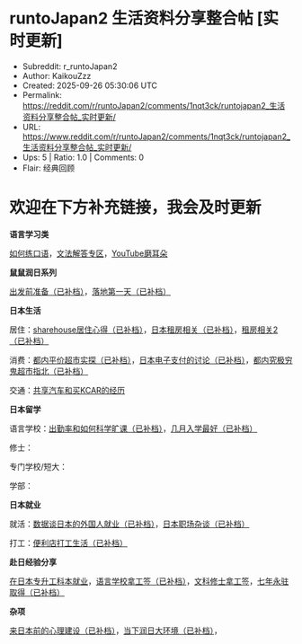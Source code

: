 # runtoJapan2 生活资料分享整合帖 [实时更新]

- Subreddit: r_runtoJapan2
- Author: KaikouZzz
- Created: 2025-09-26 05:30:06 UTC
- Permalink: https://reddit.com/r/runtoJapan2/comments/1nqt3ck/runtojapan2_生活资料分享整合帖_实时更新/
- URL: https://www.reddit.com/r/runtoJapan2/comments/1nqt3ck/runtojapan2_生活资料分享整合帖_实时更新/
- Ups: 5 | Ratio: 1.0 | Comments: 0
- Flair: 经典回顾


# 欢迎在下方补充链接，我会及时更新

**语言学习类**

[如何练口语](https://web.archive.org/web/20240430181709/https://www.reddit.com/r/runtoJapan/comments/16uy92i/%E5%A6%82%E4%BD%95%E7%BB%83%E5%8F%A3%E8%AF%AD/)，[文法解答专区](https://web.archive.org/web/20241001040314/https://www.reddit.com/r/runtoJapan/comments/16w0ent/%E6%88%90%E7%A8%8B%E3%81%AE%E6%96%87%E6%B3%95%E8%A7%A3%E7%AD%94%E6%A5%BC/)，[YouTube磨耳朵](https://web.archive.org/web/20241001040314/https://www.reddit.com/r/runtoJapan/comments/16hdjmb/%E5%A4%A7%E5%AE%B6%E6%8E%A8%E8%8D%90%E4%B8%80%E4%B8%8B%E5%B9%B3%E6%97%B6%E7%9C%8B%E7%9A%84%E6%97%A5%E8%AF%ADyoutuber%E5%90%A7/)

**鼠鼠润日系列**

[出发前准备（已补档）](https://www.reddit.com/r/runtoJapan2/comments/1nq3cl2/%E6%96%B0%E5%AE%B6%E8%A1%A5%E6%A1%A3%E9%BC%A0%E9%BC%A0%E6%B6%A6%E6%97%A5%E5%87%BA%E5%8F%91%E5%89%8D%E9%9C%80%E8%A6%81%E5%81%9A%E7%9A%84%E5%87%86%E5%A4%87/)，[落地第一天（已补档）](https://www.reddit.com/r/runtoJapan2/comments/1nq3dzo/%E8%A1%A5%E6%A1%A3%E9%BC%A0%E9%BC%A0%E8%90%BD%E5%9C%B0%E6%97%A5%E6%9C%AC%E7%AC%AC%E4%B8%80%E5%A4%A9%E7%94%9F%E5%AD%98%E6%8C%87%E5%8D%97/)

**日本生活**

居住：[sharehouse居住心得（已补档）](https://www.reddit.com/r/runtoJapan2/comments/1nq3fbk/%E8%A1%A5%E6%A1%A3%E8%81%8A%E8%81%8A%E6%9C%AC%E9%BC%A0%E9%BC%A0%E5%9C%A8%E4%B8%9C%E4%BA%AC%E4%B9%9D%E4%B8%AA%E6%9C%88%E7%9A%84share_house_%E5%BF%83%E5%BE%97/)，[日本租房相关（已补档）](https://www.reddit.com/r/runtoJapan2/comments/1nq3h27/%E8%A1%A5%E6%A1%A3%E5%9C%A8%E5%8D%8E%E4%BA%BA%E4%B8%8D%E5%8A%A8%E4%BA%A7%E4%B8%8A%E7%8F%AD%E4%B8%AD%E5%92%8C%E5%A4%A7%E5%AE%B6%E5%88%86%E4%BA%AB%E6%97%A5%E6%9C%AC%E7%A7%9F%E6%88%BF%E7%9B%B8%E5%85%B3%E7%9A%84%E7%BB%8F%E9%AA%8C/)，[租房相关2（已补档）](https://www.reddit.com/r/runtoJapan2/comments/1nq3ivm/%E8%A1%A5%E6%A1%A3%E5%85%B3%E4%BA%8E%E6%97%A5%E6%9C%AC%E7%A7%9F%E6%88%BF%E5%88%86%E4%BA%AB%E4%B8%80%E4%B8%8B%E8%87%AA%E5%B7%B1%E7%9A%84%E7%9C%8B%E6%B3%95/)

消费：[都内平价超市实探（已补档）](https://www.reddit.com/r/runtoJapan2/comments/1nqtt9h/%E8%A1%A5%E6%A1%A3%E7%9C%81%E9%92%B1%E6%9D%A5%E8%AE%A8%E8%AE%BA%E4%B8%8B%E4%B8%9C%E4%BA%AC%E9%83%BD%E5%86%85%E7%9A%84%E5%BB%89%E4%BB%B7%E8%B6%85%E5%B8%82%E5%90%A7/?utm_source=share&utm_medium=web3x&utm_name=web3xcss&utm_term=1&utm_content=share_button)，[日本电子支付的讨论（已补档）](https://www.reddit.com/r/runtoJapan2/comments/1nqu3vl/%E8%A1%A5%E6%A1%A3%E6%97%A5%E6%9C%AC%E6%9D%A5%E4%B8%80%E5%91%A8%E6%B2%A1%E7%94%A8%E8%BF%87%E7%8E%B0%E9%87%91%E5%88%86%E4%BA%AB/?utm_source=share&utm_medium=web3x&utm_name=web3xcss&utm_term=1&utm_content=share_button)，[都内究极穷鬼超市指北（已补档）](https://www.reddit.com/r/runtoJapan2/comments/1nquikv/%E8%A1%A5%E6%A1%A3%E4%B8%9C%E4%BA%AC%E9%83%BD%E7%A9%B7%E8%9B%86%E9%A3%9F%E6%9D%90%E9%80%89%E8%B4%AD%E8%B6%85%E5%B8%82%E6%8C%87%E5%8C%97/?utm_source=share&utm_medium=web3x&utm_name=web3xcss&utm_term=1&utm_content=share_button)

交通：[共享汽车和买KCAR的经历](https://web.archive.org/web/20241001040314/https://www.reddit.com/r/runtoJapan/comments/19dcaqy/%E5%9C%A8%E6%97%A5%E6%9C%AC%E4%B9%B0%E8%BD%A6%E4%BB%A5%E5%8F%8A%E4%BD%BF%E7%94%A8%E5%85%B1%E4%BA%AB%E6%B1%BD%E8%BD%A6%E7%9A%84%E7%BB%8F%E5%8E%86/)

**日本留学**

语言学校：[出勤率和如何科学旷课（已补档）](https://www.reddit.com/r/runtoJapan2/comments/1nq3jv6/%E8%A1%A5%E6%A1%A3%E5%85%B3%E4%BA%8E%E6%97%A5%E6%9C%AC%E7%95%99%E5%AD%A6%E5%87%BA%E5%8B%A4%E7%8E%87%E4%BB%A5%E5%8F%8A%E5%A6%82%E4%BD%95%E7%A7%91%E5%AD%A6%E6%97%B7%E8%AF%BE/)，[几月入学最好（已补档）](https://www.reddit.com/r/runtoJapan2/comments/1nq3kpp/%E8%A1%A5%E6%A1%A3%E6%97%A5%E6%9C%AC%E8%AF%AD%E6%A0%A1%E7%95%99%E5%AD%A6%E4%B9%8B%E4%B8%BA%E4%BB%80%E4%B9%88%E4%B8%8D%E8%A6%81%E5%82%BB%E4%B9%8E%E4%B9%8E%E8%B5%B010%E6%9C%88%E7%94%9F/)

修士：

专门学校/短大：

学部：

**日本就业**

就活：[数据谈日本的外国人就业（已补档）](https://www.reddit.com/r/runtoJapan2/comments/1nqsxb6/%E8%A1%A5%E6%A1%A3%E4%BB%8E%E8%A7%A3%E8%AF%BB%E5%86%85%E9%96%A3%E5%AE%98%E6%88%BF%E5%8F%82%E8%80%83%E6%95%B0%E6%8D%AE%E9%9B%86%E6%9D%A5%E8%A7%A3%E7%AD%94%E5%A4%A7%E9%83%A8%E5%88%86%E5%AD%A6%E7%94%9F%E7%9A%84%E9%AB%98%E9%A2%91%E9%97%AE%E9%A2%98/?utm_source=share&utm_medium=web3x&utm_name=web3xcss&utm_term=1&utm_content=share_button)，[日本职场杂谈（已补档）](https://www.reddit.com/r/runtoJapan2/comments/1nqt2no/%E8%A1%A5%E6%A1%A3%E6%97%A5%E6%9C%AC%E8%81%8C%E5%9C%BA%E6%9D%82%E8%B0%88/?utm_source=share&utm_medium=web3x&utm_name=web3xcss&utm_term=1&utm_content=share_button)

打工：[便利店打工生活（已补档）](https://www.reddit.com/r/runtoJapan2/comments/1nq3lkc/%E8%A1%A5%E6%A1%A3%E8%AE%B0%E5%BD%95%E4%BE%BF%E5%88%A9%E5%BA%97%E6%8C%82%E5%A3%81%E7%94%9F%E6%B4%BB/)

**赴日经验分享**

[在日本专升工科本就业](https://web.archive.org/web/20241001040314/https://www.reddit.com/r/runtoJapan/comments/16qya1f/%E6%9D%A5%E6%97%A5%E6%9C%AC%E9%A9%AC%E4%B8%8A10%E5%B9%B4%E5%88%86%E4%BA%AB%E4%B8%80%E4%B8%8B%E8%87%AA%E5%B7%B1%E6%89%80%E6%9C%89%E7%9A%84%E7%BB%8F%E9%AA%8C/)，[语言学校拿工签（已补档）](https://www.reddit.com/r/runtoJapan2/comments/1nq3m8c/%E8%A1%A5%E6%A1%A3%E8%B5%B0%E8%AF%AD%E8%A8%80%E5%AD%A6%E6%A0%A1%E6%B6%A6%E6%97%A5%E5%B7%B2%E6%8B%BF%E5%88%B0%E5%B7%A5%E7%AD%BE%E4%B8%80%E7%82%B9%E7%BB%99%E8%BF%98%E6%B2%A1%E6%9D%A5%E7%9A%84%E4%BA%BA%E7%9A%84%E5%BF%85%E7%9C%8B%E7%BB%8F%E9%AA%8C/)，[文科修士拿工签](https://web.archive.org/web/20241001040314/https://www.reddit.com/r/runtoJapan/comments/16dpl10/%E6%B6%A6%E6%97%A5%E5%A4%9A%E5%B9%B4%E4%BA%86%E4%BB%8E%E7%95%99%E5%AD%A6%E5%88%B0%E5%B7%A5%E4%BD%9Cama/)，[七年永驻取得（已补档）](https://www.reddit.com/r/runtoJapan2/comments/1nq3na8/%E8%A1%A5%E6%A1%A3%E4%B8%83%E5%B9%B4%E6%8B%BF%E6%B0%B8%E9%A9%BB/)

**杂项**

[来日本前的心理建设（已补档）](https://www.reddit.com/r/runtoJapan2/comments/1nq3old/%E8%A1%A5%E6%A1%A3%E6%8E%A8%E8%8D%90%E4%B8%80%E4%B8%AA%E8%A7%86%E9%A2%91%E7%AC%AC13%E5%88%8630%E7%A7%92%E6%83%B3%E6%B6%A6%E6%97%A5_%E5%89%8D%E5%BB%BA%E8%AE%AE%E5%81%9A%E5%A5%BD%E5%BF%83%E7%90%86%E5%87%86%E5%A4%87%E4%B8%8D%E7%84%B6%E5%BF%83%E7%90%86%E8%90%BD%E5%B7%AE%E8%BF%87%E5%A4%A7%E5%8F%AF%E8%83%BD/)，[当下润日大环境（已补档）](https://www.reddit.com/r/runtoJapan2/comments/1nq3pyf/%E8%A1%A5%E6%A1%A3%E6%B6%A6%E6%97%A5%E5%85%AB%E5%B9%B4%E8%80%81%E4%BA%BA%E7%BB%99%E7%82%B9%E8%87%AA%E5%B7%B1%E7%9B%AE%E5%89%8D%E5%AF%B9%E6%B6%A6%E6%97%A5%E7%9B%B8%E5%AF%B9%E5%AE%A2%E8%A7%82%E7%9A%84%E5%88%86%E4%BA%AB/)，


